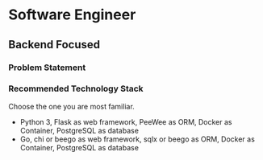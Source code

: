 # Software Engineer

## Backend Focused

### Problem Statement

### Recommended Technology Stack
Choose the one you are most familiar. 

- Python 3, Flask as web framework, PeeWee as ORM, Docker as Container, PostgreSQL as database
- Go, chi or beego as web framework, sqlx or beego as ORM, Docker as Container, PostgreSQL as database

